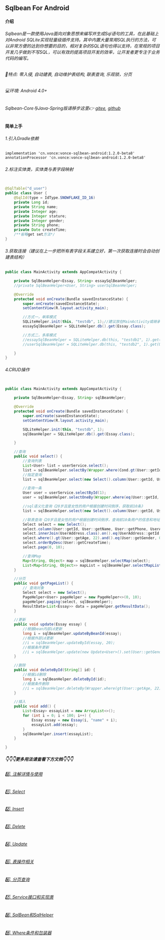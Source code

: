 ## Sqlbean For Android

#### 介绍

###### Sqlbean是一款使用Java面向对象思想来编写并生成Sql语句的工具，在此基础上对Android SQLite实现轻量级插件支持。其中内置大量常用SQL执行的方法，可以非常方便的达到你想要的目的，相对复杂的SQL语句也得以支持，在常规的项目开发几乎做到不写SQL，可以有效的提高项目开发的效率，让开发者更专注于业务代码的编写。

###### 🚀特点: 零入侵, 自动建表, 自动维护表结构, 联表查询, 乐观锁，分页

###### 💻环境: Android 4.0+

###### Sqlbean-Core与Java-Spring版请移步这里👉 [gitee](https://gitee.com/iJovi/vonce-sqlbean "vonce-sqlbean"), [github](https://github.com/Jovilam77/vonce-sqlbean "vonce-sqlbean")

#### 简单上手

###### 1.引入Gradle依赖

	implementation 'cn.vonce:vonce-sqlbean-android:1.2.0-beta8'
	annotationProcessor 'cn.vonce:vonce-sqlbean-android:1.2.0-beta8'

###### 2.标注实体类，实体类与表字段映射

```java

@SqlTable("d_user")
public class User {
    @SqlId(type = IdType.SNOWFLAKE_ID_16)
    private Long id;
    private String name;
    private Integer age;
    private Integer stature;
    private Integer gender;
    private String phone;
    private Date createTime;
    /**省略get set方法*/
}
```

###### 3.获取连接（建议在上一步把所有表字段关系建立好，第一次获取连接时会自动创建表结构）

```java
public class MainActivity extends AppCompatActivity {

    private SqlBeanHelper<Essay, String> essaySqlBeanHelper;
    //private SqlBeanHelper<User, String> userSqlBeanHelper;

    @Override
    protected void onCreate(Bundle savedInstanceState) {
        super.onCreate(savedInstanceState);
        setContentView(R.layout.activity_main);

        //方式一，单库模式
        SQLiteHelper.init(this, "testdb", 1);//建议放在MainActivity或继承的Application
        essaySqlBeanHelper = SQLiteHelper.db().get(Essay.class);

        //方式二，多库模式
        //essaySqlBeanHelper = SQLiteHelper.db(this, "testdb1", 1).get(Essay.class);
        //userSqlBeanHelper = SQLiteHelper.db(this, "testdb2", 1).get(User.class);

    }
}
```

###### 4.CRUD操作

```java

public class MainActivity extends AppCompatActivity {

    private SqlBeanHelper<Essay, String> sqlBeanHelper;

    @Override
    protected void onCreate(Bundle savedInstanceState) {
        super.onCreate(savedInstanceState);
        setContentView(R.layout.activity_main);

        SQLiteHelper.init(this, "testdb", 1);
        sqlBeanHelper = SQLiteHelper.db().get(Essay.class);

    }

    //查询
    public void select() {
        //查询列表
        List<User> list = userService.select();
        list = sqlBeanHelper.selectBy(Wrapper.where(Cond.gt(User::getId, 10)).and(Cond.lt(User::getId, 20)));
        //指定查询
        list = sqlBeanHelper.select(new Select().column(User::getId, User::getName, User::getPhone).where().gt(User::getId, 10));

        //查询一条
        User user = userService.selectById(1);
        user = sqlBeanHelper.selectOneBy(Wrapper.where(eq(User::getId, 1001)));

        //sql语义化查询《20岁且是女性的用户根据创建时间倒序，获取前10条》
        list = sqlBeanHelper.select(new Select().column(User::getId, User::getName, User::getPhone).where().eq(User::getAge, 22).and().eq(User::getGender, 0).back().orderByDesc(User::getCreateTime).page(0, 10));

        //联表查询《20岁且是女性的用户根据创建时间倒序，查询前10条用户的信息和地址》
        Select select = new Select();
        select.column(User::getId, User::getName, User::getPhone, UserAddress::getProvince, UserAddress::getCity, UserAddress::getArea, UserAddress::getDetails);
        select.innerJoin(UserAddress.class).on().eq(UserAddress::getId, User::getId);
        select.where().gt(User::getAge, 22).and().eq(User::getGender, 0);
        select.orderByDesc(User::getCreateTime);
        select.page(0, 10);

        //查询Map
        Map<String, Object> map = sqlBeanHelper.selectMap(select);
        List<Map<String, Object>> mapList = sqlBeanHelper.selectMapList(select);
    }

    //分页
    public void getPageList() {
        // 查询对象
        Select select = new Select();
        PageHelper<User> pageHelper = new PageHelper<>(0, 10);
        pageHelper.paging(select, sqlBeanHelper);
        ResultData<List<Essay>> data = pageHelper.getResultData();
    }

    //更新
    public void update(Essay essay) {
        //根据bean内部id更新
        long i = sqlBeanHelper.updateByBeanId(essay);
        //根据外部id更新
        //i = sqlBeanHelper.updateById(essay, 20);
        //根据条件更新
        //i = sqlBeanHelper.update(new Update<User>().set(User::getGender, 1).set(User::getName, "Jovi").setAdd(User::getAge, User::getAge, 1).where().eq(User::getId, 111).back());
    }

    //删除
    public void deleteById(String[] id) {
        //根据id删除
        long i = sqlBeanHelper.deleteById(id);
        //根据条件删除
        //i = sqlBeanHelper.deleteBy(Wrapper.where(gt(User::getAge, 22)).and(eq(User::getGender, 1)));
    }

    //插入
    public void add() {
        List<Essay> essayList = new ArrayList<>();
        for (int i = 0; i < 100; i++) {
            Essay essay = new Essay(i, "name" + i);
            essayList.add(essay);
        }
        sqlBeanHelper.insert(essayList);
    }

}
```

##### 👇👇👇更多用法请查看下方文档👇👇👇

###### [0️⃣. 注解详情与使用](doc/Annotation.md "注解详情与使用")

###### [1️⃣. Select](doc/Select.md "Select")

###### [2️⃣. Insert](doc/Insert.md "Insert")

###### [3️⃣. Delete](doc/Delete.md "Delete")

###### [4️⃣. Update](doc/Update.md "Update")

###### [5️⃣. 表操作相关](doc/Table.md "表操作相关")

###### [6️⃣. 分页查询](doc/Paging.md "分页查询")

###### [7️⃣. Service接口和实现类](doc/Interface.md "Service接口和实现类")

###### [8️⃣. SqlBean和SqlHelper](doc/SqlHelper.md "SqlBean和SqlHelper")

###### [9️⃣. Where条件和包装器](doc/Where.md "Where条件和包装器")
